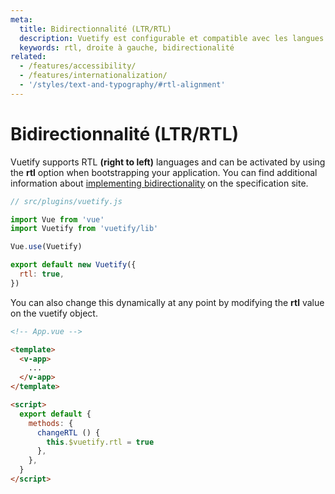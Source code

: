 ```yaml
---
meta:
  title: Bidirectionnalité (LTR/RTL)
  description: Vuetify est configurable et compatible avec les langues RTL.
  keywords: rtl, droite à gauche, bidirectionalité
related:
  - /features/accessibility/
  - /features/internationalization/
  - '/styles/text-and-typography/#rtl-alignment'
---
```


# Bidirectionnalité (LTR/RTL)

Vuetify supports RTL **(right to left)** languages and can be activated by using the **rtl** option when bootstrapping your application. You can find additional information about [implementing bidirectionality](https://material.io/design/usability/bidirectionality.html) on the specification site.

<entry-ad />

```js
// src/plugins/vuetify.js

import Vue from 'vue'
import Vuetify from 'vuetify/lib'

Vue.use(Vuetify)

export default new Vuetify({
  rtl: true,
})
```

<app-img src="https://cdn.vuetifyjs.com/images/accessibility/rtl.png" alt="rtl" width="320" />

You can also change this dynamically at any point by modifying the **rtl** value on the vuetify object.

```html
<!-- App.vue -->

<template>
  <v-app>
    ...
  </v-app>
</template>

<script>
  export default {
    methods: {
      changeRTL () {
        this.$vuetify.rtl = true
      },
    },
  }
</script>
```

<backmatter />
